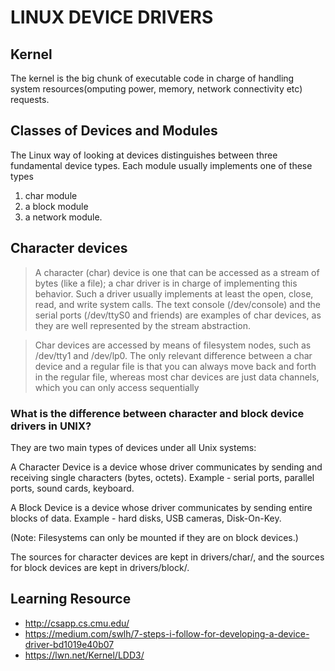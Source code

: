 # LINUX DEVICE DRIVERS

## Kernel
The kernel is the big chunk of executable code in charge of handling system resources(omputing power, memory, network connectivity etc) requests.

## Classes of Devices and Modules
The Linux way of looking at devices distinguishes between three fundamental device types. Each module usually implements one of these types

1. char module
2. a block module 
3. a network module. 

## Character devices
> A character (char) device is one that can be accessed as a stream of bytes (like a file); a char driver is in charge of implementing this behavior. Such a driver usually implements at least the open, close, read, and write system calls. The text console (/dev/console) and the serial ports (/dev/ttyS0 and friends) are examples of char devices, as they are well represented by the stream abstraction. 

> Char devices are accessed by means of filesystem nodes, such as /dev/tty1 and /dev/lp0. The only relevant difference between a char device and a regular file is that you can always move back and forth in the regular file, whereas most char devices are just data channels, which you can only access sequentially

### What is the difference between character and block device drivers in UNIX?

They are two main types of devices under all Unix systems:

A Character Device is a device whose driver communicates by sending and receiving single characters (bytes, octets). Example - serial ports, parallel ports, sound cards, keyboard.

A Block Device is a device whose driver communicates by sending entire blocks of data. Example - hard disks, USB cameras, Disk-On-Key.

(Note: Filesystems can only be mounted if they are on block devices.)

The sources for character devices are kept in drivers/char/, and the sources for block devices are kept in drivers/block/.


## Learning Resource

* http://csapp.cs.cmu.edu/
* https://medium.com/swlh/7-steps-i-follow-for-developing-a-device-driver-bd1019e40b07
* https://lwn.net/Kernel/LDD3/
